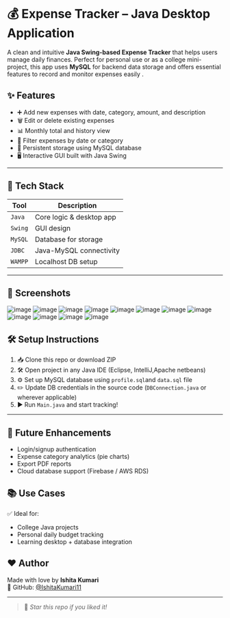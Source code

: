 # 💰 Expense Tracker – Java Desktop Application

A clean and intuitive **Java Swing-based Expense Tracker** that helps users manage daily finances. Perfect for personal use or as a college mini-project, this app uses **MySQL** for backend data storage and offers essential features to record and monitor expenses easily .

## ✨ Features

- ➕ Add new expenses with date, category, amount, and description
- 🗑️ Edit or delete existing expenses
- 📊 Monthly total and history view
- 📂 Filter expenses by date or category
- 💾 Persistent storage using MySQL database
- 🖥️ Interactive GUI built with Java Swing

---

## 🧰 Tech Stack

| Tool         | Description               |
|--------------|---------------------------|
| `Java`       | Core logic & desktop app  |
| `Swing`      | GUI design                |
| `MySQL`      | Database for storage      |
| `JDBC`       | Java-MySQL connectivity   |
| `WAMPP`      | Localhost DB setup        |

---

## 📸 Screenshots  
![image](https://github.com/user-attachments/assets/174c455a-ad8e-4d24-85d2-9fa21f735e3b)
![image](https://github.com/user-attachments/assets/174c455a-ad8e-4d24-85d2-9fa21f735e3b)
![image](https://github.com/user-attachments/assets/910f2a65-a16b-4d12-8f32-508230b4a5ed)
![image](https://github.com/user-attachments/assets/910f2a65-a16b-4d12-8f32-508230b4a5ed)
![image](https://github.com/user-attachments/assets/8d9f6028-6b34-429f-84b9-ba9b1b94c636)
![image](https://github.com/user-attachments/assets/8d9f6028-6b34-429f-84b9-ba9b1b94c636)
![image](https://github.com/user-attachments/assets/521fe6ea-999b-45b2-88ef-5b8c6ed5cab7)
![image](https://github.com/user-attachments/assets/521fe6ea-999b-45b2-88ef-5b8c6ed5cab7)
![image](https://github.com/user-attachments/assets/c6983e81-e048-4407-bc36-22c9bcd5c680)
![image](https://github.com/user-attachments/assets/c6983e81-e048-4407-bc36-22c9bcd5c680)
![image](https://github.com/user-attachments/assets/8155c076-0f99-447d-b6cb-4d0a5ef3be70)
![image](https://github.com/user-attachments/assets/8155c076-0f99-447d-b6cb-4d0a5ef3be70)


## 🛠️ Setup Instructions

1. 📥 Clone this repo or download ZIP  
2. 🛠️ Open project in any Java IDE (Eclipse, IntelliJ,Apache netbeans)
3. ⚙️ Set up MySQL database using `profile.sql`and `data.sql` file  
4. ✏️ Update DB credentials in the source code (`DBConnection.java` or wherever applicable)  
5. ▶️ Run `Main.java` and start tracking!

---

## 🚀 Future Enhancements

- Login/signup authentication
- Expense category analytics (pie charts)
- Export PDF reports
- Cloud database support (Firebase / AWS RDS)

## 📚 Use Cases

✅ Ideal for:
- College Java projects  
- Personal daily budget tracking  
- Learning desktop + database integration

## ❤️ Author

Made with love by **Ishita Kumari**  
🔗 GitHub: [@IshitaKumari11](https://github.com/IshitaKumari11)

---

> 🌟 *Star this repo if you liked it!*  
